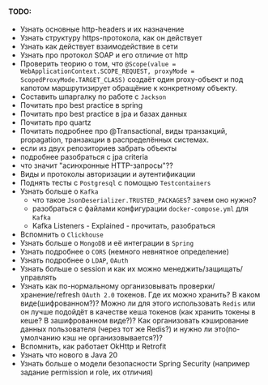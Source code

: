 #### TODO:
* Узнать основные http-headers и их назначение
* Узнать структуру https-протокола, как он действует
* Узнать как действует взаимодействие в сети
* Узнать про протокол SOAP и его отличие от http
* Проверить теорию о том, что `@Scope(value = WebApplicationContext.SCOPE_REQUEST, proxyMode = ScopedProxyMode.TARGET_CLASS)` создаёт один proxy-объект и под капотом маршрутизирует обращёние к конкретному объекту.
* Составить шпаргалку по работе с `Jackson`
* Почитать про best practice в spring
* Почитать про best practice в jpa и базах данных
* Почитать про quartz
* Почитать подробнее про @Transactional, виды транзакций, propagation, транзакции в распределённых системах.
* если из двух репозиториев забрать объекты 
* подробнее разобраться с jpa criteria
* что значит "асинхронные HTTP-запросы"??
* Виды и протоколы авторизации и аутентификации
* Поднять тесты с `Postgresql` с помощью `Testcontainers`
* Узнать больше о `Kafka`
  - что такое `JsonDeserializer.TRUSTED_PACKAGES`? зачем оно нужно?
  - разобраться с файлами конфигурации `docker-compose.yml` для `Kafka`
  - Kafka Listeners - Explained - прочитать, разобраться
* Вспомнить о `Clickhouse`
* Узнать больше о `MongoDB` и её интеграции в `Spring`
* Узнать подробнее о `CORS` (немного невнятное определение)
* Узнать подробнее о `LDAP`, `OAuth`
* Узнать больше о session и как их можно менеджить/защищать/управлять
* Узнать как по-нормальному организовывать проверки/хранение/refresh `OAuth 2.0` токенов. Где их можно хранить? В каком виде(шифрованном?)? Можно ли для этого использовать `Redis` или он лучше подойдёт в качестве кеша токенов (как хранить токены в кеше? В зашифрованном виде?)? Как организовать кэширование данных пользователя (через тот же Redis?) и нужно ли это(по-умолчанию кэш не организовывается?)?
* Вспомнить, как работает OkHttp и Retrofit
* Узнать что нового в Java 20
* Узнать больше о модели безопасности Spring Security (например задание permission и role, их отличия)
